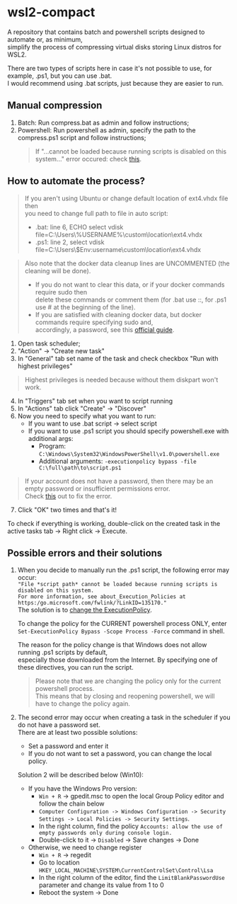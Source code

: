 # wsl2-compact
A repository that contains batch and powershell scripts designed to automate or, as minimum,\
simplify the process of compressing virtual disks storing Linux distros for WSL2.

There are two types of scripts here in case it's not possible to use, for example, .ps1, but you can use .bat.\
I would recommend using .bat scripts, just because they are easier to run.

## Manual compression
1) Batch:
   Run compress.bat as admin and follow instructions;
2) Powershell:
   Run powershell as admin, specify the path to the compress.ps1 script and follow instructions;
   > If "...cannot be loaded because running scripts is disabled on this system..." error occured: check [this](#error-1).

## How to automate the process?
> If you aren't using Ubuntu or change default location of ext4.vhdx file then\
> you need to change full path to file in auto script:
>  - .bat: line 6, ECHO select vdisk file=C:\Users\\%USERNAME%\custom\location\ext4.vhdx
>  - .ps1: line 2, select vdisk file=C:\Users\\$Env:username\custom\location\ext4.vhdx

> Also note that the docker data cleanup lines are UNCOMMENTED (the cleaning will be done).
>  - If you do not want to clear this data, or if your docker commands require sudo then\
>    delete these commands or comment them (for .bat use ::, for .ps1 use # at the beginning of the line).
>  - If you are satisfied with cleaning docker data, but docker commands require specifying sudo and,\
>    accordingly, a password, see this [official guide](https://docs.docker.com/engine/install/linux-postinstall/#manage-docker-as-a-non-root-user).
1) Open task scheduler;
2) "Action" -> "Create new task"
3) In "General" tab set name of the task and check checkbox "Run with highest privileges"
> Highest privileges is needed because without them diskpart won't work.
4) In "Triggers" tab set when you want to script running
5) In "Actions" tab click "Create" -> "Discover"
6) Now you need to specify what you want to run:
   - If you want to use .bat script -> select script
   - If you want to use .ps1 script you should specify powershell.exe with additional args:
     - Program: `C:\Windows\System32\WindowsPowerShell\v1.0\powershell.exe`
     - Additional arguments: `-executionpolicy bypass -file C:\full\path\to\script.ps1`
> If your account does not have a password, then there may be an empty password or insufficient permissions error.\
> Check [this](#error-2) out to  fix the error.
7) Click "OK" two times and that's it!

To check if everything is working, double-click on the created task in the active tasks tab -> Right click -> Execute.


## Possible errors and their solutions
<a name="error-1"></a>
1) When you decide to manually run the .ps1 script, the following error may occur:\
   `"File *script path* cannot be loaded because running scripts is disabled on this system.`\
   `For more information, see about_Execution_Policies at https:/go.microsoft.com/fwlink/?LinkID=135170."`\
   The solution is to <ins>change the ExecutionPolicy</ins>.

   To change the policy for the CURRENT powershell process ONLY, enter\
   `Set-ExecutionPolicy Bypass -Scope Process -Force` command in shell.

   The reason for the policy change is that Windows does not allow running .ps1 scripts by default,\
   especially those downloaded from the Internet. By specifying one of these directives, you can run the script.
   > Please note that we are changing the policy only for the current powershell process.\
   > This means that by closing and reopening powershell, we will have to change the policy again.
<a name="error-2"></a>
2) The second error may occur when creating a task in the scheduler if you do not have a password set.\
   There are at least two possible solutions:
     - Set a password and enter it
     - If you do not want to set a password, you can change the local policy.

   Solution 2 will be described below (Win10):
   - If you have the Windows Pro version:
     - `Win + R` -> gpedit.msc to open the local Group Policy editor and follow the chain below
     - `Computer Configuration -> Windows Configuration -> Security Settings -> Local Policies -> Security Settings`.
     - In the right column, find the policy `Accounts: allow the use of empty passwords only during console login.`
     - Double-click to it -> `Disabled` -> Save changes -> Done
   - Otherwise, we need to change register
     - `Win + R` -> regedit
     - Go to location `HKEY_LOCAL_MACHINE\SYSTEM\CurrentControlSet\Control\Lsa`
     - In the right column of the editor, find the `LimitBlankPasswordUse` parameter and change its value from 1 to 0
     - Reboot the system -> Done
